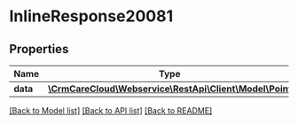 # InlineResponse20081

## Properties
Name | Type | Description | Notes
------------ | ------------- | ------------- | -------------
**data** | [**\CrmCareCloud\Webservice\RestApi\Client\Model\Point**](Point.md) |  | [optional] 

[[Back to Model list]](../../README.md#documentation-for-models) [[Back to API list]](../../README.md#documentation-for-api-endpoints) [[Back to README]](../../README.md)

